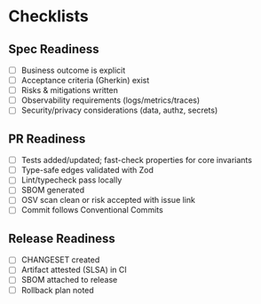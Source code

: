 # Checklists

## Spec Readiness
- [ ] Business outcome is explicit
- [ ] Acceptance criteria (Gherkin) exist
- [ ] Risks & mitigations written
- [ ] Observability requirements (logs/metrics/traces)
- [ ] Security/privacy considerations (data, authz, secrets)

## PR Readiness
- [ ] Tests added/updated; fast-check properties for core invariants
- [ ] Type-safe edges validated with Zod
- [ ] Lint/typecheck pass locally
- [ ] SBOM generated
- [ ] OSV scan clean or risk accepted with issue link
- [ ] Commit follows Conventional Commits

## Release Readiness
- [ ] CHANGESET created
- [ ] Artifact attested (SLSA) in CI
- [ ] SBOM attached to release
- [ ] Rollback plan noted
